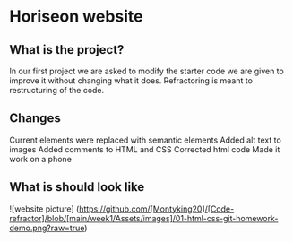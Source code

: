  
 # Horiseon website
 
 
##  What is the project?

 In our first project we are asked to modify the starter code we are given to improve it without changing what it does.
 Refractoring is meant to restructuring of the code. 

## Changes

Current elements were replaced with semantic elements
Added alt text to images
Added comments to HTML and CSS
Corrected html code
Made it work on a phone

## What is should look like

![website picture] (https://github.com/[Montyking20]/[Code-refractor]/blob/[main/week1/Assets/images]/01-html-css-git-homework-demo.png?raw=true)



